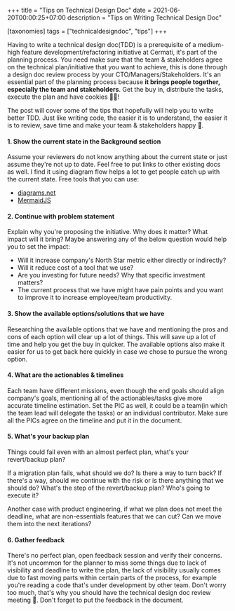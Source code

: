 +++
title = "Tips on Technical Design Doc"
date = 2021-06-20T00:00:25+07:00
description = "Tips on Writing Technical Design Doc"

[taxonomies]
tags = ["technicaldesigndoc", "tips"]
+++


Having to write a technical design doc(TDD) is a prerequisite of a medium-high feature development/refactoring initiative at Cermati, it's part of the planning process.
You need make sure that the team & stakeholders agree on the technical plan/initiative that you want to achieve, this is done through a design doc review process by your CTO/Managers/Stakeholders.
It's an essential part of the planning process because <b>it brings people together, especially the team and stakeholders</b>. Get the buy in, distribute the tasks, execute the plan and have cookies 🍪🍪!

The post will cover some of the tips that hopefully will help you to write better TDD.
Just like writing code, the easier it is to understand, the easier it is to review, save time and make your team & stakeholders happy 🍻.


#### 1. Show the current state in the Background section
Assume your reviewers do not know anything about the current state or just assume they're not up to date.
Feel free to put links to other existing docs as well. I find it using diagram flow helps a lot to get people catch up with the current state.
Free tools that you can use:
* [diagrams.net](https://diagrams.net)
* [MermaidJS](https://mermaid-js.github.io/mermaid/#/)


#### 2. Continue with problem statement
Explain why you're proposing the initiative. Why does it matter?
What impact will it bring? Maybe answering any of the below question would help you to set the impact:
* Will it increase company's North Star metric either directly or indirectly?
* Will it reduce cost of a tool that we use?
* Are you investing for future needs? Why that specific investment matters?
* The current process that we have might have pain points and you want to improve it to increase employee/team productivity.


#### 3. Show the available options/solutions that we have
Researching the available options that we have and mentioning the pros and cons of each option will clear up a lot of things. This will save up a lot of time and help you get the buy in quicker.
The available options also make it easier for us to get back here quickly in case we chose to pursue the wrong option.


#### 4. What are the actionables & timelines
Each team have different missions, even though the end goals should align company's goals, mentioning all of the actionables/tasks give more
accurate timeline estimation. Set the PIC as well, it could be a team(in which the team lead will delegate the tasks) or an individual contributor.
Make sure all the PICs agree on the timeline and put it in the document.


#### 5. What's your backup plan
Things could fail even with an almost perfect plan, what's your revert/backup plan?

If a migration plan fails, what should we do? Is there a way to turn back? If there's a way, should we continue with the risk or is there anything that we should do?
What's the step of the revert/backup plan? Who's going to execute it?

Another case with product engineering, if what we plan does not meet the deadline, what are non-essentials features that we can cut? Can we move them into the next iterations?

#### 6. Gather feedback
There's no perfect plan, open feedback session and verify their concerns. It's not uncommon for the planner to miss some things due to lack of visibility and deadline to write the plan,
the lack of visibility usually comes due to fast moving parts within certain parts of the process, for example you're reading a code that's under development by other team.
Don't worry too much, that's why you should have the technical design doc review meeting 🖖. Don't forget to put the feedback in the document.

